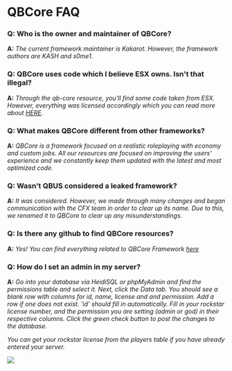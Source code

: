 # QBCore FAQ

### Q: Who is the owner and maintainer of QBCore?

**A:** *The current framework maintainer is Kakarot. However, the framework authors are KASH and s0me1.*

### Q: QBCore uses code which I believe ESX owns. Isn't that illegal?

**A:** *Through the qb-core resource, you'll find some code taken from ESX. However, everything was licensed accordingly which you can read more about [HERE](./license?id=license).*

### Q: What makes QBCore different from other frameworks?

**A:** *QBCore is a framework focused on a realistic roleplaying with economy and custom jobs. All our resources are focused on improving the users' experience and we constantly keep them updated with the latest and most optimized code.*

### Q: Wasn't QBUS considered a leaked framework?

**A:** *It was considered. However, we made through many changes and began communication with the CFX team in order to clear up its name. Due to this, we renamed it to QBCore to clear up any misunderstandings.*

### Q: Is there any github to find QBCore resources?

**A:** *Yes! You can find everything related to QBCore Framework [here](https://github.com/qbcore-framework)*

### Q: How do I set an admin in my server?

**A:** *Go into your database via HeidiSQL or phpMyAdmin and find the permissions table and select it. Next, click the Data tab. You should see a blank row with columns for id, name, license and and permission. Add a row if one does not exist. 'id' should fill in automatically. Fill in your rockstar license number, and the permission you are setting (admin or god) in their respective columns. Click the green check button to post the changes to the database.*

*You can get your rockstar license from the players table if you have already entered your server.*

![](https://c.file.glass/g55ce.png)